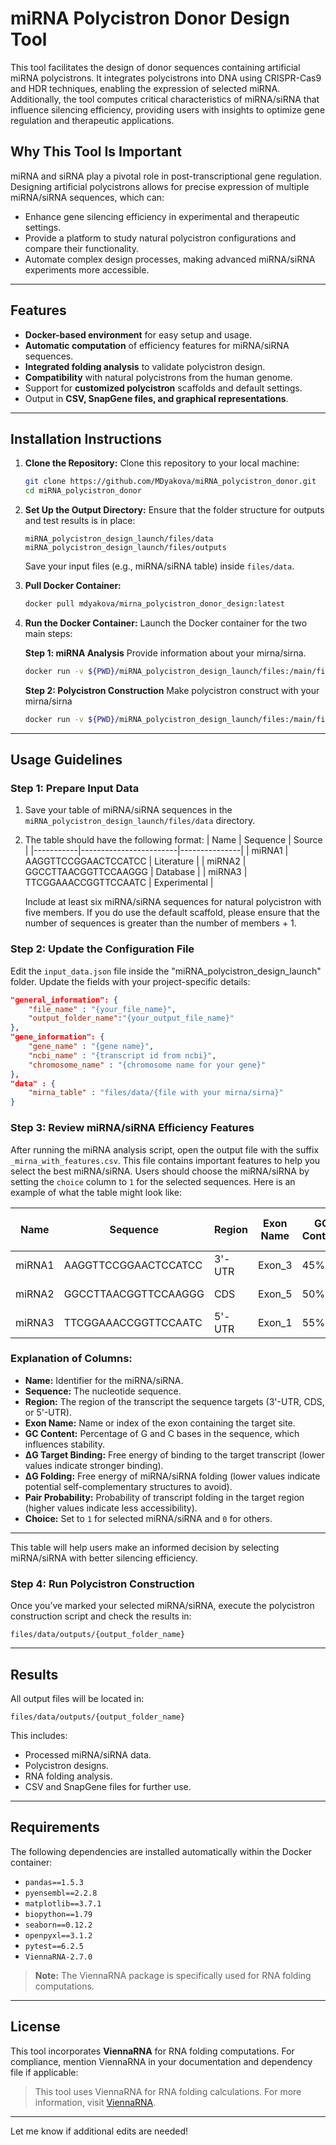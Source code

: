 
# miRNA Polycistron Donor Design Tool

This tool facilitates the design of donor sequences containing artificial miRNA polycistrons. It integrates polycistrons into DNA using CRISPR-Cas9 and HDR techniques, enabling the expression of selected miRNA. Additionally, the tool computes critical characteristics of miRNA/siRNA that influence silencing efficiency, providing users with insights to optimize gene regulation and therapeutic applications.

## Why This Tool Is Important

miRNA and siRNA play a pivotal role in post-transcriptional gene regulation. Designing artificial polycistrons allows for precise expression of multiple miRNA/siRNA sequences, which can:
- Enhance gene silencing efficiency in experimental and therapeutic settings.
- Provide a platform to study natural polycistron configurations and compare their functionality.
- Automate complex design processes, making advanced miRNA/siRNA experiments more accessible.

---

## Features

- **Docker-based environment** for easy setup and usage.
- **Automatic computation** of efficiency features for miRNA/siRNA sequences.
- **Integrated folding analysis** to validate polycistron design.
- **Compatibility** with natural polycistrons from the human genome.
- Support for **customized polycistron** scaffolds and default settings.
- Output in **CSV, SnapGene files, and graphical representations**.

---

## Installation Instructions

1. **Clone the Repository:**
   Clone this repository to your local machine:
   ```bash
   git clone https://github.com/MDyakova/miRNA_polycistron_donor.git
   cd miRNA_polycistron_donor
   ```

2. **Set Up the Output Directory:**
   Ensure that the folder structure for outputs and test results is in place:
   ```
   miRNA_polycistron_design_launch/files/data
   miRNA_polycistron_design_launch/files/outputs
   ```
   Save your input files (e.g., miRNA/siRNA table) inside `files/data`.

3. **Pull Docker Container:**
   ```bash
   docker pull mdyakova/mirna_polycistron_donor_design:latest
   ```

3. **Run the Docker Container:**
   Launch the Docker container for the two main steps:

   **Step 1: miRNA Analysis**
   Provide information about your mirna/sirna.
   ```bash
   docker run -v ${PWD}/miRNA_polycistron_design_launch/files:/main/files -d mirna_polycistron_donor_design:latest /main/miRNA_analysis.py
   ```

   **Step 2: Polycistron Construction**
   Make polycistron construct with your mirna/sirna
   ```bash
   docker run -v ${PWD}/miRNA_polycistron_design_launch/files:/main/files -d mirna_polycistron_donor_design:latest /main/polycistron_construct.py
   ```
---

## Usage Guidelines

### Step 1: Prepare Input Data
1. Save your table of miRNA/siRNA sequences in the `miRNA_polycistron_design_launch/files/data` directory.
2. The table should have the following format:
   | Name      | Sequence               | Source        |
   |-----------|------------------------|---------------|
   | miRNA1    | AAGGTTCCGGAACTCCATCC   | Literature    |
   | miRNA2    | GGCCTTAACGGTTCCAAGGG   | Database      |
   | miRNA3    | TTCGGAAACCGGTTCCAATC   | Experimental  |

   Include at least six miRNA/siRNA sequences for natural polycistron with five members.
   If you do use the default scaffold, please ensure that the number of sequences is greater than the number of members + 1.

### Step 2: Update the Configuration File
Edit the `input_data.json` file inside the "miRNA_polycistron_design_launch" folder. Update the fields with your project-specific details:
```json
"general_information": {
    "file_name" : "{your_file_name}",
    "output_folder_name":"{your_output_file_name}"
},
"gene_information": {
    "gene_name" : "{gene name}",
    "ncbi_name" : "{transcript id from ncbi}",
    "chromosome_name" : "{chromosome name for your gene}"
},
"data" : {
    "mirna_table" : "files/data/{file with your mirna/sirna}"
}
```

### Step 3: Review miRNA/siRNA Efficiency Features

After running the miRNA analysis script, open the output file with the suffix `_mirna_with_features.csv`. This file contains important features to help you select the best miRNA/siRNA. Users should choose the miRNA/siRNA by setting the `choice` column to `1` for the selected sequences. Here is an example of what the table might look like:

| Name       | Sequence              | Region  | Exon Name | GC Content | ΔG Target Binding | ΔG Folding | Pair Probability | Choice |
|------------|-----------------------|---------|-----------|------------|-------------------|------------|------------------|--------|
| miRNA1     | AAGGTTCCGGAACTCCATCC  | 3'-UTR  | Exon_3    | 45%        | -20.5 kcal/mol    | -5.2 kcal/mol | 0.85            | 0      |
| miRNA2     | GGCCTTAACGGTTCCAAGGG  | CDS     | Exon_5    | 50%        | -18.7 kcal/mol    | -4.8 kcal/mol | 0.78            | 1      |
| miRNA3     | TTCGGAAACCGGTTCCAATC  | 5'-UTR  | Exon_1    | 55%        | -22.3 kcal/mol    | -6.0 kcal/mol | 0.90            | 0      |

### Explanation of Columns:
- **Name:** Identifier for the miRNA/siRNA.
- **Sequence:** The nucleotide sequence.
- **Region:** The region of the transcript the sequence targets (3'-UTR, CDS, or 5'-UTR).
- **Exon Name:** Name or index of the exon containing the target site.
- **GC Content:** Percentage of G and C bases in the sequence, which influences stability.
- **ΔG Target Binding:** Free energy of binding to the target transcript (lower values indicate stronger binding).
- **ΔG Folding:** Free energy of miRNA/siRNA folding (lower values indicate potential self-complementary structures to avoid).
- **Pair Probability:** Probability of transcript folding in the target region (higher values indicate less accessibility).
- **Choice:** Set to `1` for selected miRNA/siRNA and `0` for others.

---

This table will help users make an informed decision by selecting miRNA/siRNA with better silencing efficiency.

### Step 4: Run Polycistron Construction
Once you’ve marked your selected miRNA/siRNA, execute the polycistron construction script and check the results in:
```
files/data/outputs/{output_folder_name}
```
---

## Results
All output files will be located in:
```
files/data/outputs/{output_folder_name}
```
This includes:
- Processed miRNA/siRNA data.
- Polycistron designs.
- RNA folding analysis.
- CSV and SnapGene files for further use.

---

## Requirements

The following dependencies are installed automatically within the Docker container:

- `pandas==1.5.3`
- `pyensembl==2.2.8`
- `matplotlib==3.7.1`
- `biopython==1.79`
- `seaborn==0.12.2`
- `openpyxl==3.1.2`
- `pytest==6.2.5`
- `ViennaRNA-2.7.0`

> **Note:** The ViennaRNA package is specifically used for RNA folding computations.

---

## License

This tool incorporates **ViennaRNA** for RNA folding computations. For compliance, mention ViennaRNA in your documentation and dependency file if applicable:
> This tool uses ViennaRNA for RNA folding calculations. For more information, visit [ViennaRNA](https://www.tbi.univie.ac.at/RNA/).

---

Let me know if additional edits are needed!